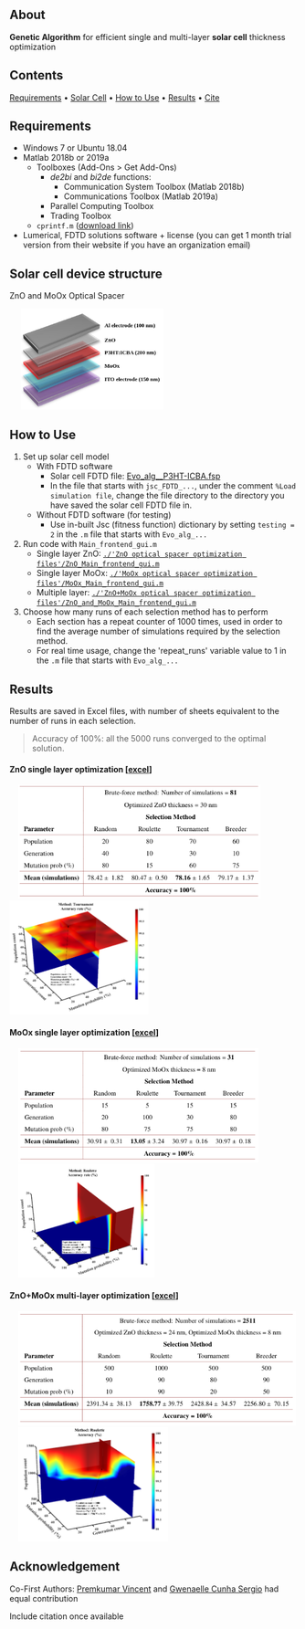 ## About
**Genetic Algorithm** for efficient single and multi-layer **solar cell** thickness optimization

## Contents
[Requirements](#requirements) • [Solar Cell](#solar-cell-device-structure) • [How to Use](#how-to-use) • [Results](#results) • [Cite](#acknowledgement)

## Requirements
* Windows 7 or Ubuntu 18.04
* Matlab 2018b or 2019a
    * Toolboxes (Add-Ons > Get Add-Ons)
        * *de2bi* and *bi2de* functions:
            * Communication System Toolbox (Matlab 2018b)
            * Communications Toolbox (Matlab 2019a)
        * Parallel Computing Toolbox
        * Trading Toolbox
    * `cprintf.m` ([download link](https://www.mathworks.com/matlabcentral/fileexchange/24093-cprintf-display-formatted-colored-text-in-the-command-window))
* Lumerical, FDTD solutions software + license (you can get 1 month trial version from their website if you have an organization email)

## Solar cell device structure
ZnO and MoOx Optical Spacer
  <p align="left">
  <img hspace="20cm" src="./assets/solar_cell_device_structure.png" width="250" alt="Solar cell device structure">
  </p>

## How to Use
1. Set up solar cell model
    * With FDTD software
       * Solar cell FDTD file: [Evo_alg__P3HT-ICBA.fsp](./Evo_alg__P3HT-ICBA.fsp)
       * In the file that starts with `jsc_FDTD_...`, under the comment `%Load simulation file`, change the file directory to the directory you have saved the solar cell FDTD file in.
    * Without FDTD software (for testing)
       * Use in-built Jsc (fitness function) dictionary by setting `testing = 2` in the `.m` file that starts with `Evo_alg_...`
2. Run code with `Main_frontend_gui.m`
    * Single layer ZnO: [`./'ZnO optical spacer optimization files'/ZnO_Main_frontend_gui.m`](./ZnO%20optical%20spacer%20optimization%20files/ZnO_Main_frontend_gui.m)
    * Single layer MoOx: [`./'MoOx optical spacer optimization files'/MoOx_Main_frontend_gui.m`](./MoOx%20optical%20spacer%20optimization%20files/MoOx_Main_frontend_gui.m)
    * Multiple layer: [`./'ZnO+MoOx optical spacer optimization files'/ZnO_and_MoOx_Main_frontend_gui.m`](./ZnO+MoOx%20optical%20spacer%20optimization%20files/ZnO_and_MoOx_Main_frontend_gui.m)
3. Choose how many runs of each selection method has to perform
    * Each section has a repeat counter of 1000 times, used in order to find the average number of simulations required by the selection method.
    * For real time usage, change the 'repeat_runs' variable value to 1 in the `.m` file that starts with `Evo_alg_...`

## Results
Results are saved in Excel files, with number of sheets equivalent to the number of runs in each selection.

> Accuracy of 100%: all the 5000 runs converged to the optimal solution.

#### ZnO single layer optimization [[excel](./ZnO%20optical%20spacer%20optimization%20files/RESULTS)]
  <p align="left">
    <img src="./assets/optim_zno.png" height="200" alt="ZnO single" hspace="15cm">
    <img src="./assets/optim_zno_plot.png" height="200" alt="ZnO single plot">
  </p>

#### MoOx single layer optimization [[excel](./MoOx%20optical%20spacer%20optimization%20files/RESULTS)]
  <p align="left">
    <img src="./assets/optim_moox.png" height="200" alt="MoOx single" hspace="15cm">
    <img src="./assets/optim_moox_plot.png" height="200" alt="MoOx single plot" hspace="15cm">
  </p>

#### ZnO+MoOx multi-layer optimization [[excel](./ZnO+MoOx%20optical%20spacer%20optimization%20files/RESULTS)]
  <p align="left">
    <img src="./assets/optim_zno_moox.png" height="200" alt="ZnO+MoOx" hspace="15cm">
    <img src="./assets/optim_zno_moox_plot.png" height="200" alt="ZnO+MoOx" hspace="15cm">
  </p>

## Acknowledgement
Co-First Authors: [Premkumar Vincent](https://github.com/vinpremkumar) and [Gwenaelle Cunha Sergio](https://github.com/gcunhase) had equal contribution

Include citation once available
